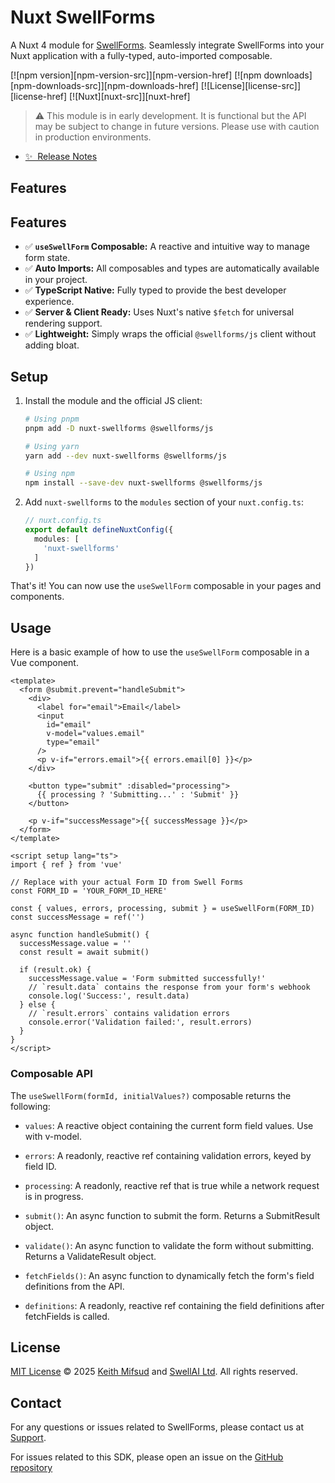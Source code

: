 # Nuxt SwellForms

A Nuxt 4 module for [SwellForms](https://swellforms.com). Seamlessly integrate SwellForms into your Nuxt application
with a fully-typed, auto-imported composable.

[![npm version][npm-version-src]][npm-version-href]
[![npm downloads][npm-downloads-src]][npm-downloads-href]
[![License][license-src]][license-href]
[![Nuxt][nuxt-src]][nuxt-href]

> ⚠
> This module is in early development. It is functional but the API may be subject to change in future versions. Please
> use with caution in production environments.


- [✨ &nbsp;Release Notes](/CHANGELOG.md)

<!-- - [🏀 Online playground](https://stackblitz.com/github/SwellForms/nuxt-swellforms?file=playground%2Fapp.vue) -->
<!-- - [📖 &nbsp;Documentation](https://swellforms.com) -->

## Features

## Features

- ✅ **`useSwellForm` Composable:** A reactive and intuitive way to manage form state.
- ✅ **Auto Imports:** All composables and types are automatically available in your project.
- ✅ **TypeScript Native:** Fully typed to provide the best developer experience.
- ✅ **Server & Client Ready:** Uses Nuxt's native `$fetch` for universal rendering support.
- ✅ **Lightweight:** Simply wraps the official `@swellforms/js` client without adding bloat.

## Setup

1.  Install the module and the official JS client:

    ```bash
    # Using pnpm
    pnpm add -D nuxt-swellforms @swellforms/js

    # Using yarn
    yarn add --dev nuxt-swellforms @swellforms/js

    # Using npm
    npm install --save-dev nuxt-swellforms @swellforms/js
    ```

2.  Add `nuxt-swellforms` to the `modules` section of your `nuxt.config.ts`:

    ```ts
    // nuxt.config.ts
    export default defineNuxtConfig({
      modules: [
        'nuxt-swellforms'
      ]
    })
    ```

That's it! You can now use the `useSwellForm` composable in your pages and components.

## Usage

Here is a basic example of how to use the `useSwellForm` composable in a Vue component.

```vue
<template>
  <form @submit.prevent="handleSubmit">
    <div>
      <label for="email">Email</label>
      <input 
        id="email"
        v-model="values.email" 
        type="email"
      />
      <p v-if="errors.email">{{ errors.email[0] }}</p>
    </div>

    <button type="submit" :disabled="processing">
      {{ processing ? 'Submitting...' : 'Submit' }}
    </button>

    <p v-if="successMessage">{{ successMessage }}</p>
  </form>
</template>

<script setup lang="ts">
import { ref } from 'vue'

// Replace with your actual Form ID from Swell Forms
const FORM_ID = 'YOUR_FORM_ID_HERE' 

const { values, errors, processing, submit } = useSwellForm(FORM_ID)
const successMessage = ref('')

async function handleSubmit() {
  successMessage.value = ''
  const result = await submit()

  if (result.ok) {
    successMessage.value = 'Form submitted successfully!'
    // `result.data` contains the response from your form's webhook
    console.log('Success:', result.data) 
  } else {
    // `result.errors` contains validation errors
    console.error('Validation failed:', result.errors)
  }
}
</script>
```

### Composable API
The `useSwellForm(formId, initialValues?)` composable returns the following:

- `values`: A reactive object containing the current form field values. Use with v-model.

- `errors`: A readonly, reactive ref containing validation errors, keyed by field ID.

- `processing`: A readonly, reactive ref that is true while a network request is in progress.

- `submit()`: An async function to submit the form. Returns a SubmitResult object.

- `validate()`: An async function to validate the form without submitting. Returns a ValidateResult object.

- `fetchFields()`: An async function to dynamically fetch the form's field definitions from the API.

- `definitions`: A readonly, reactive ref containing the field definitions after fetchFields is called.
## License
[MIT License](./LICENSE) © 2025 [Keith Mifsud](https://keith-mifsud.me) and [SwellAI Ltd](https://swellai.ltd). All rights reserved.


## Contact
For any questions or issues related to SwellForms, please contact us at [Support](mailto:support@swellforms.com).

For issues related to this SDK, please open an issue on the [GitHub repository](https://github.com/SwellForms/nuxt-swellforms)


